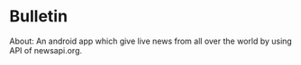 # Bulletin

About: An android app which give live news from all over the world by using  API of newsapi.org.
